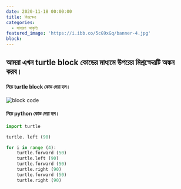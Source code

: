 ```yaml
---
date: 2020-11-18 00:00:00
title: মিশ্রক্ষেত্র
categories:
  - সাধারণ আকৃতি
featured_image: 'https://i.ibb.co/5cG9xGq/banner-4.jpg'
block:
---
```

## আমরা এখন turtle block কোডের মাধ্যমে উপরের মিশ্রক্ষেত্রটি অঙ্কন করব। 

#### নিচে turtle block কোড দেয়া হল।

![block code](https://i.ibb.co/TPJPGXS/figura-4.jpg)

#### নিচে python কোড দেয়া হল।

```python
import turtle

turtle. left (90)

for i in range (4):
    turtle.forward (50)
    turtle.left (90)
    turtle.forward (50)
    turtle.right (90)
    turtle.forward (50)
    turtle.right (90)    
```

